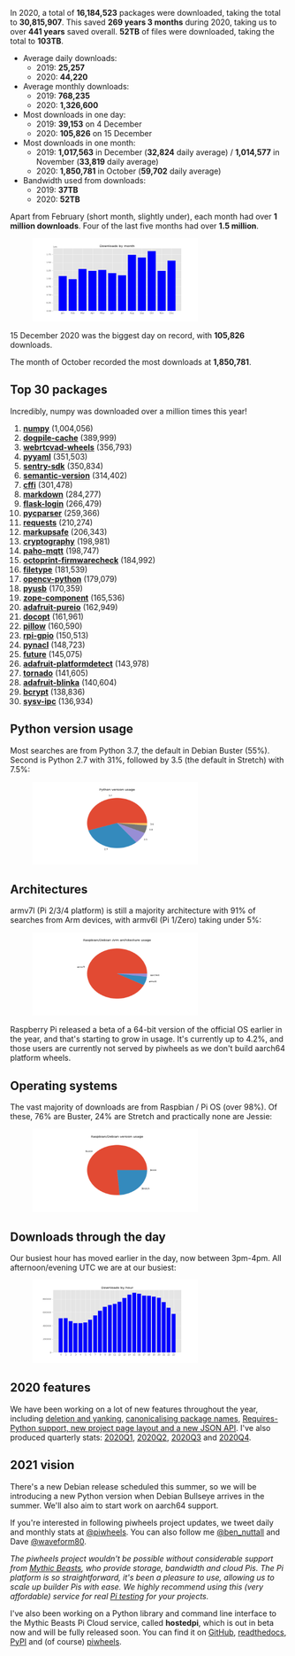 
<p>In 2020, a total of <strong>16,184,523</strong> packages were downloaded, taking the total to <strong>30,815,907</strong>. This saved <strong>269 years 3 months</strong> during 2020, taking us to over <strong>441 years</strong> saved overall. <strong>52TB</strong> of files were downloaded, taking the total to <strong>103TB</strong>.</p>
<ul class="wp-block-list"><li>Average daily downloads:<ul><li>2019: <strong>25,257</strong></li><li>2020: <strong>44,220</strong></li></ul></li><li>Average monthly downloads:<ul><li>2019: <strong>768,235</strong></li><li>2020: <strong>1,326,600</strong></li></ul></li><li>Most downloads in one day:<ul><li>2019: <strong>39,153</strong> on 4 December</li><li>2020: <strong>105,826</strong> on 15 December</li></ul></li><li>Most downloads in one month:<ul><li>2019: <strong>1,017,563</strong> in December (<strong>32,824</strong> daily average) / <strong>1,014,577</strong> in November (<strong>33,819</strong> daily average)</li><li>2020: <strong>1,850,781</strong> in October (<strong>59,702</strong> daily average)</li></ul></li><li>Bandwidth used from downloads:<ul><li>2019: <strong>37TB</strong></li><li>2020: <strong>52TB</strong></li></ul></li></ul>
<p>Apart from February (short month, slightly under), each month had over <strong>1 million downloads</strong>. Four of the last five months had over <strong>1.5 million</strong>.</p>
<div class="wp-block-image"><figure class="aligncenter size-large"><img sizes="auto, (max-width: 720px) 100vw, 720px" src="images/downloads-by-month-1.png"/></figure></div>
<p>15 December 2020 was the biggest day on record, with <strong><strong>105,826</strong></strong> downloads.</p>
<p>The month of October recorded the most downloads at <strong>1,850,781</strong>.</p>
<h2 class="wp-block-heading">Top 30 packages</h2>
<p>Incredibly, numpy was downloaded over a million times this year!</p>
<ol class="wp-block-list"><li><strong><a href="https://www.piwheels.org/project/numpy">numpy</a></strong> (1,004,056)</li><li><strong><a href="https://www.piwheels.org/project/dogpile-cache">dogpile-cache</a></strong> (389,999)</li><li><strong><a href="https://www.piwheels.org/project/webrtcvad-wheels">webrtcvad-wheels</a></strong> (356,793)</li><li><strong><a href="https://www.piwheels.org/project/pyyaml">pyyaml</a></strong> (351,503)</li><li><strong><a href="https://www.piwheels.org/project/sentry-sdk">sentry-sdk</a></strong> (350,834)</li><li><strong><a href="https://www.piwheels.org/project/semantic-version">semantic-version</a></strong> (314,402)</li><li><strong><a href="https://www.piwheels.org/project/cffi">cffi</a></strong> (301,478)</li><li><strong><a href="https://www.piwheels.org/project/markdown">markdown</a></strong> (284,277)</li><li><strong><a href="https://www.piwheels.org/project/flask-login">flask-login</a></strong> (266,479)</li><li><strong><a href="https://www.piwheels.org/project/pycparser">pycparser</a></strong> (259,366)</li><li><strong><a href="https://www.piwheels.org/project/requests">requests</a></strong> (210,274)</li><li><strong><a href="https://www.piwheels.org/project/markupsafe">markupsafe</a></strong> (206,343)</li><li><strong><a href="https://www.piwheels.org/project/cryptography">cryptography</a></strong> (198,981)</li><li><strong><a href="https://www.piwheels.org/project/paho-mqtt">paho-mqtt</a></strong> (198,747)</li><li><strong><a href="https://www.piwheels.org/project/octoprint-firmwarecheck">octoprint-firmwarecheck</a></strong> (184,992)</li><li><strong><a href="https://www.piwheels.org/project/filetype">filetype</a></strong> (181,539)</li><li><strong><a href="https://www.piwheels.org/project/opencv-python">opencv-python</a></strong> (179,079)</li><li><strong><a href="https://www.piwheels.org/project/pyusb">pyusb</a></strong> (170,359)</li><li><strong><a href="https://www.piwheels.org/project/zope-component">zope-component</a></strong> (165,536)</li><li><strong><a href="https://www.piwheels.org/project/adafruit-pureio">adafruit-pureio</a></strong> (162,949)</li><li><strong><a href="https://www.piwheels.org/project/docopt">docopt</a></strong> (161,961)</li><li><strong><a href="https://www.piwheels.org/project/pillow">pillow</a></strong> (160,590)</li><li><strong><a href="https://www.piwheels.org/project/rpi-gpio">rpi-gpio</a></strong> (150,513)</li><li><strong><a href="https://www.piwheels.org/project/pynacl">pynacl</a></strong> (148,723)</li><li><strong><a href="https://www.piwheels.org/project/future">future</a></strong> (145,075)</li><li><strong><a href="https://www.piwheels.org/project/adafruit-platformdetect">adafruit-platformdetect</a></strong> (143,978)</li><li><strong><a href="https://www.piwheels.org/project/tornado">tornado</a></strong> (141,605)</li><li><strong><a href="https://www.piwheels.org/project/adafruit-blinka">adafruit-blinka</a></strong> (140,604)</li><li><strong><a href="https://www.piwheels.org/project/bcrypt">bcrypt</a></strong> (138,836)</li><li><strong><a href="https://www.piwheels.org/project/sysv-ipc">sysv-ipc</a></strong> (136,934)</li></ol>
<h2 class="wp-block-heading">Python version usage</h2>
<p>Most searches are from Python 3.7, the default in Debian Buster (55%). Second is Python 2.7 with 31%, followed by 3.5 (the default in Stretch) with 7.5%:</p>
<figure class="wp-block-image size-large"><img sizes="auto, (max-width: 720px) 100vw, 720px" src="images/py-vers-1.png"/></figure>
<h2 class="wp-block-heading">Architectures</h2>
<p>armv7l (Pi 2/3/4 platform) is still a majority architecture with 91% of searches from Arm devices, with armv6l (Pi 1/Zero) taking under 5%:</p>
<figure class="wp-block-image size-large"><img sizes="auto, (max-width: 720px) 100vw, 720px" src="images/debian-arch-1.png"/></figure>
<p>Raspberry Pi released a beta of a 64-bit version of the official OS earlier in the year, and that's starting to grow in usage. It's currently up to 4.2%, and those users are currently not served by piwheels as we don't build aarch64 platform wheels.</p>
<h2 class="wp-block-heading">Operating systems</h2>
<p>The vast majority of downloads are from Raspbian / Pi OS (over 98%). Of these, 76% are Buster, 24% are Stretch and practically none are Jessie:</p>
<figure class="wp-block-image size-large"><img sizes="auto, (max-width: 720px) 100vw, 720px" src="images/debian-usage-1.png"/></figure>
<h2 class="wp-block-heading">Downloads through the day</h2>
<p>Our busiest hour has moved earlier in the day, now between 3pm-4pm. All afternoon/evening UTC we are at our busiest:</p>
<figure class="wp-block-image size-large"><img sizes="auto, (max-width: 720px) 100vw, 720px" src="images/downloads-by-hour-1.png"/></figure>
<h2 class="wp-block-heading">2020 features</h2>
<p>We have been working on a lot of new features throughout the year, including <a href="https://blog.piwheels.org/new-features-deletion-yanking-and-more/">deletion and yanking</a>, <a href="https://blog.piwheels.org/canonicalise-all-the-things/">canonicalising package names</a>, <a href="https://blog.piwheels.org/requires-python-support-new-project-page-layout-and-a-new-json-api/">Requires-Python support, new project page layout and a new JSON API</a>. I've also produced quarterly stats: <a href="https://blog.piwheels.org/piwheels-stats-2020q1/">2020Q1</a>, <a href="https://blog.piwheels.org/piwheels-stats-2020q2/">2020Q2</a>, <a href="https://blog.piwheels.org/piwheels-stats-2020q3/">2020Q3</a> and <a href="https://blog.piwheels.org/piwheels-stats-2020q4/">2020Q4</a>.</p>
<h2 class="wp-block-heading">2021 vision</h2>
<p>There's a new Debian release scheduled this summer, so we will be introducing a new Python version when Debian Bullseye arrives in the summer. We'll also aim to start work on aarch64 support.</p>
<p>If you're interested in following piwheels project updates, we tweet daily and monthly stats at <a href="https://twitter.com/piwheels">@piwheels</a>. You can also follow me <a href="https://twitter.com/ben_nuttall">@ben_nuttall</a> and Dave <a href="https://twitter.com/waveform80">@waveform80</a>.</p>
<p><em>The piwheels project wouldn't be possible without considerable support from </em><a href="https://www.mythic-beasts.com/"><em>Mythic Beasts</em></a><em>, who provide storage, bandwidth and cloud Pis. The Pi platform is so straightforward, it's been a pleasure to use, allowing us to scale up builder Pis with ease. We highly recommend using this (very affordable) service for real </em><a href="https://www.mythic-beasts.com/order/rpi"><em>Pi testing</em></a><em> for your projects.</em></p>
<p>I've also been working on a Python library and command line interface to the Mythic Beasts Pi Cloud service, called <strong>hostedpi</strong>, which is out in beta now and will be fully released soon. You can find it on <a href="https://github.com/piwheels/hostedpi">GitHub</a>, <a href="https://hostedpi.readthedocs.io/en/latest/">readthedocs</a>, <a href="https://pypi.org/project/hostedpi/">PyPI</a> and (of course) <a href="https://www.piwheels.org/project/hostedpi/">piwheels</a>.</p>
